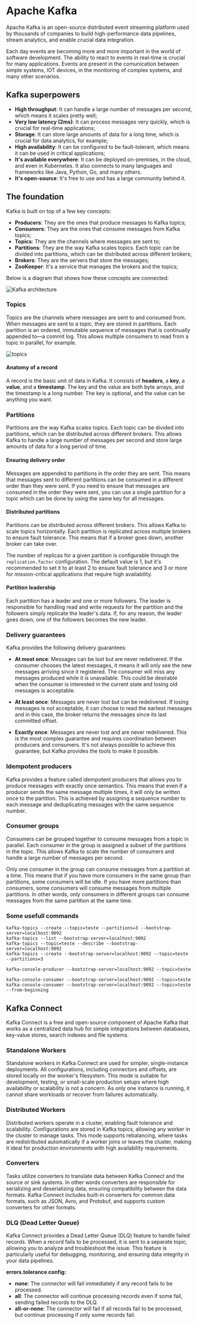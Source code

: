 # Apache Kafka 

Apache Kafka is an open-source distributed event streaming platform used by thousands of companies to build high-performance data pipelines, stream analytics, and enable crucial data integration.

Each day events are becoming more and more important in the world of software development. The ability to react to events in real-time is crucial for many applications. Events are present in the comunication between simple systems, IOT devices, in the monitoring of complex systems, and many other scenarios.

## Kafka superpowers

- **High throughput**: It can handle a large number of messages per second, which means it scales pretty well;
- **Very low latency (2ms)**: It can process messages very quickly, which is crucial for real-time applications;
- **Storage**: It can store large amounts of data for a long time, which is crucial for data analytics, for example;
- **High availability**: It can be configured to be fault-tolerant, which means it can be used in critical applications;
- **It's available everywhere**: It can be deployed on-premises, in the cloud, and even in Kubernetes. It also connects to many languages and frameworks like Java, Python, Go, and many others.
- **It's open-source**: It's free to use and has a large community behind it.

## The foundation

Kafka is built on top of a few key concepts:

- **Producers**: They are the ones that produce messages to Kafka topics;
- **Consumers**: They are the ones that consume messages from Kafka topics;
- **Topics**: They are the channels where messages are sent to;
- **Partitions**: They are the way Kafka scales topics. Each topic can be divided into partitions, which can be distributed across different brokers;
- **Brokers**: They are the servers that store the messages;
- **ZooKeeper**: It's a service that manages the brokers and the topics;

Below is a diagram that shows how these concepts are connected:

![Kafka architecture](./docs/images/kafka-architecture.png)

### Topics

Topics are the channels where messages are sent to and consumed from. When messages are sent to a topic, they are stored in partitions. Each partition is an ordered, immutable sequence of messages that is continually appended to—a commit log. This allows multiple consumers to read from a topic in parallel, for example.

![topics](./docs/images/topics.png)

#### Anatomy of a record

A record is the basic unit of data in Kafka. It consists of **headers**, a **key**, a **value**, and a **timestamp**. The key and the value are both byte arrays, and the timestamp is a long number. The key is optional, and the value can be anything you want.

### Partitions

Partitions are the way Kafka scales topics. Each topic can be divided into partitions, which can be distributed across different brokers. This allows Kafka to handle a large number of messages per second and store large amounts of data for a long period of time.

#### Ensuring delivery order

Messages are appended to partitions in the order they are sent. This means that messages sent to different partitions can be consumed in a different order than they were sent. If you need to ensure that messages are consumed in the order they were sent, you can use a single partition for a topic which can be done by using the same key for all messages.

#### Distributed partitions

Partitions can be distributed across different brokers. This allows Kafka to scale topics horizontally. Each partition is replicated across multiple brokers to ensure fault tolerance. This means that if a broker goes down, another broker can take over.
 
The number of replicas for a given partition is configurable through the `replication.factor` configuration. The default value is 1, but it's recommended to set it to at least 2 to ensure fault tolerance and 3 or more for mission-critical applications that require high availability.

#### Partition leadership

Each partition has a leader and one or more followers. The leader is responsible for handling read and write requests for the partition and the followers simply replicate the leader's data. If, for any reason, the leader goes down, one of the followers becomes the new leader.

### Delivery guarantees

Kafka provides the following delivery guarantees:

- **At most once**: Messages can be lost but are never redelivered. If the consumer chooses the latest messages, it means it will only see the new messages arriving since it registered. The consumer will miss any messages produced while it is unavailable. This could be desirable when the consumer is interested in the current state and losing old messages is acceptable.

- **At least once**: Messages are never lost but can be redelivered. If losing messages is not acceptable, it can choose to read the earliest messages and in this case, the broker returns the messages since its last committed offset.

- **Exactly once**: Messages are never lost and are never redelivered. This is the most complex guarantee and requires coordination between producers and consumers. It's not always possible to achieve this guarantee, but Kafka provides the tools to make it possible.

### Idempotent producers

Kafka provides a feature called idempotent producers that allows you to produce messages with exactly once semantics. This means that even if a producer sends the same message multiple times, it will only be written once to the partition. This is achieved by assigning a sequence number to each message and deduplicating messages with the same sequence number.

### Consumer groups

Consumers can be grouped together to consume messages from a topic in parallel. Each consumer in the group is assigned a subset of the partitions in the topic. This allows Kafka to scale the number of consumers and handle a large number of messages per second.

Only one consumer in the group can consume messages from a partition at a time. This means that if you have more consumers in the same group than partitions, some consumers will be idle. If you have more partitions than consumers, some consumers will consume messages from multiple partitions. In other words, only consumers in different groups can consume messages from the same partition at the same time.

### Some usefull commands
```
kafka-topics --create --topic=teste --partitions=3 --bootstrap-server=localhost:9092
kafka-topics --list --bootstrap-server=localhost:9092
kafka-topics --topic=teste --describe --bootstrap-server=localhost:9092
kafka-topics --create --bootstrap-server=localhost:9092 --topic=teste --partitions=3

kafka-console-producer --bootstrap-server=localhost:9092 --topic=teste

kafka-console-consumer --bootstrap-server=localhost:9092 --topic=teste
kafka-console-consumer --bootstrap-server=localhost:9092 --topic=teste --from-beginning
```
## Kafka Connect

Kafka Connect is a free and open-source component of Apache Kafka that works as a centralized data hub for simple integrations between databases, key-value stores, search indexes and file systems.

### Standalone Workers

Standalone workers in Kafka Connect are used for simpler, single-instance deployments. All configurations, including connectors and offsets, are stored locally on the worker's filesystem. This mode is suitable for development, testing, or small-scale production setups where high availability or scalability is not a concern. As only one instance is running, it cannot share workloads or recover from failures automatically.

### Distributed Workers

Distributed workers operate in a cluster, enabling fault tolerance and scalability. Configurations are stored in Kafka topics, allowing any worker in the cluster to manage tasks. This mode supports rebalancing, where tasks are redistributed automatically if a worker joins or leaves the cluster, making it ideal for production environments with high availability requirements.

### Converters

Tasks utilize converters to translate data between Kafka Connect and the source or sink systems. In other words converters are responsible for serializing and deserializing data, ensuring compatibility between the data formats. Kafka Connect includes built-in converters for common data formats, such as JSON, Avro, and Protobuf, and supports custom converters for other formats.

### DLQ (Dead Letter Queue)

Kafka Connect provides a Dead Letter Queue (DLQ) feature to handle failed records. When a record fails to be processed, it is sent to a separate topic, allowing you to analyze and troubleshoot the issue. This feature is particularly useful for debugging, monitoring, and ensuring data integrity in your data pipelines.

**errors.tolerance config:**

- **none**: The connector will fail immediately if any record fails to be processed.
- **all**: The connector will continue processing records even if some fail, sending failed records to the DLQ.
- **all-or-none**: The connector will fail if all records fail to be processed, but continue processing if only some records fail.


